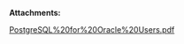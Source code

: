 

 **Attachments:** 


[PostgreSQL%20for%20Oracle%20Users.pdf](/.attachments/DK-DatabaseMigration/PostgreSQL%20for%20Oracle%20Users.pdf)
